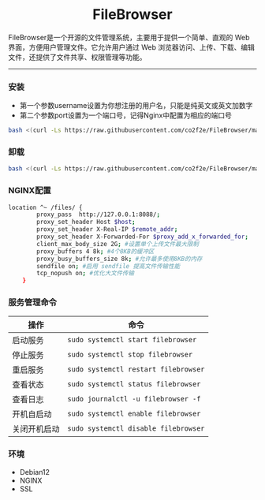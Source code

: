 <h1 align="center">
  FileBrowser
</h1>
FileBrowser是一个开源的文件管理系统，主要用于提供一个简单、直观的 Web 界面，方便用户管理文件。它允许用户通过 Web 浏览器访问、上传、下载、编辑文件，还提供了文件共享、权限管理等功能。

<hr>

### 安装
* 第一个参数username设置为你想注册的用户名，只能是纯英文或英文加数字
* 第二个参数port设置为一个端口号，记得Nginx中配置为相应的端口号
```bash
bash <(curl -Ls https://raw.githubusercontent.com/co2f2e/FileBrowser/main/bash/install_filebrowser.sh) username 8088
```

### 卸载
```bash
bash <(curl -Ls https://raw.githubusercontent.com/co2f2e/FileBrowser/main/bash/uninstall_filebrowser.sh)
```

### NGINX配置
```bash
location ^~ /files/ {
        proxy_pass  http://127.0.0.1:8088/;
        proxy_set_header Host $host;
        proxy_set_header X-Real-IP $remote_addr;
        proxy_set_header X-Forwarded-For $proxy_add_x_forwarded_for;
        client_max_body_size 2G; #设置单个上传文件最大限制
        proxy_buffers 4 8k; #4个8KB的缓冲区
        proxy_busy_buffers_size 8k; #允许最多使用8KB的内存
        sendfile on; #启用 sendfile 提高文件传输性能
        tcp_nopush on; #优化大文件传输
    }
```
### 服务管理命令
| 操作         | 命令                                                        |
|--------------|-------------------------------------------------------------|
| 启动服务     | ```sudo systemctl start filebrowser```                      |
| 停止服务     | ```sudo systemctl stop filebrowser```                       |
| 重启服务     | ```sudo systemctl restart filebrowser```                    |
| 查看状态     | ```sudo systemctl status filebrowser```                     |
| 查看日志     | ```sudo journalctl -u filebrowser -f```                     |
| 开机自启动   | ```sudo systemctl enable filebrowser```                     |
| 关闭开机启动 | ```sudo systemctl disable filebrowser```                    |

### 环境
* Debian12
* NGINX
* SSL

